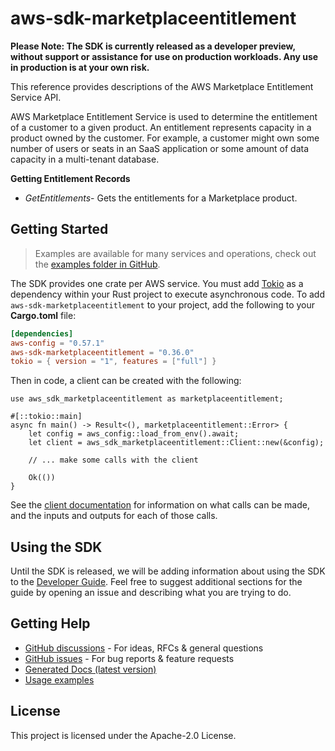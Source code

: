 # aws-sdk-marketplaceentitlement

**Please Note: The SDK is currently released as a developer preview, without support or assistance for use
on production workloads. Any use in production is at your own risk.**

This reference provides descriptions of the AWS Marketplace Entitlement Service API.

AWS Marketplace Entitlement Service is used to determine the entitlement of a customer to a given product. An entitlement represents capacity in a product owned by the customer. For example, a customer might own some number of users or seats in an SaaS application or some amount of data capacity in a multi-tenant database.

__Getting Entitlement Records__
  - _GetEntitlements_- Gets the entitlements for a Marketplace product.

## Getting Started

> Examples are available for many services and operations, check out the
> [examples folder in GitHub](https://github.com/awslabs/aws-sdk-rust/tree/main/examples).

The SDK provides one crate per AWS service. You must add [Tokio](https://crates.io/crates/tokio)
as a dependency within your Rust project to execute asynchronous code. To add `aws-sdk-marketplaceentitlement` to
your project, add the following to your **Cargo.toml** file:

```toml
[dependencies]
aws-config = "0.57.1"
aws-sdk-marketplaceentitlement = "0.36.0"
tokio = { version = "1", features = ["full"] }
```

Then in code, a client can be created with the following:

```rust,no_run
use aws_sdk_marketplaceentitlement as marketplaceentitlement;

#[::tokio::main]
async fn main() -> Result<(), marketplaceentitlement::Error> {
    let config = aws_config::load_from_env().await;
    let client = aws_sdk_marketplaceentitlement::Client::new(&config);

    // ... make some calls with the client

    Ok(())
}
```

See the [client documentation](https://docs.rs/aws-sdk-marketplaceentitlement/latest/aws_sdk_marketplaceentitlement/client/struct.Client.html)
for information on what calls can be made, and the inputs and outputs for each of those calls.

## Using the SDK

Until the SDK is released, we will be adding information about using the SDK to the
[Developer Guide](https://docs.aws.amazon.com/sdk-for-rust/latest/dg/welcome.html). Feel free to suggest
additional sections for the guide by opening an issue and describing what you are trying to do.

## Getting Help

* [GitHub discussions](https://github.com/awslabs/aws-sdk-rust/discussions) - For ideas, RFCs & general questions
* [GitHub issues](https://github.com/awslabs/aws-sdk-rust/issues/new/choose) - For bug reports & feature requests
* [Generated Docs (latest version)](https://awslabs.github.io/aws-sdk-rust/)
* [Usage examples](https://github.com/awslabs/aws-sdk-rust/tree/main/examples)

## License

This project is licensed under the Apache-2.0 License.

